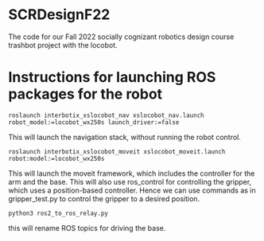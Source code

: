 # SCRDesignF22
The code for our Fall 2022 socially cognizant robotics design course trashbot project with the locobot.

# Instructions for launching ROS packages for the robot
```
roslaunch interbotix_xslocobot_nav xslocobot_nav.launch robot_model:=locobot_wx250s launch_driver:=false
```
This will launch the navigation stack, without running the robot control.
```
roslaunch interbotix_xslocobot_moveit xslocobot_moveit.launch robot:model:=locobot_wx250s
```
This will launch the moveit framework, which includes the controller for the arm and the base.
This will also use ros_control for controlling the gripper, which uses a position-based controller. Hence we can
use commands as in gripper_test.py to control the gripper to a desired position.
```
python3 ros2_to_ros_relay.py
```
this will rename ROS topics for driving the base.